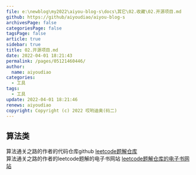 ```yaml
---
file: e:\newblog\my2022\aiyou-blog-s\docs\其它\02.收藏\02.开源项目.md
github: https://github/aiyoudiao/aiyou-blog-s
archivesPage: false
categoriesPage: false
tagsPage: false
article: true
sidebar: true
title: 02.开源项目.md
date: 2022-04-01 18:21:43
permalink: /pages/05121460446/
author: 
  name: aiyoudiao
categories: 
  - 工具
tags: 
  - 工具
update: 2022-04-01 18:21:46
renews: aiyoudiao
copyright: Copyright (c) 2022 哎哟迪奥(码二)
---
```


## 算法类

算法通关之路的作者的代码仓库github [leetcode题解仓库](https://github.com/azl397985856/leetcode?utm_source=gold_browser_extension)  
算法通关之路的作者的leetcode题解的电子书网站 [leetcode题解仓库的电子书网站](https://leetcode-solution-leetcode-pp.gitbook.io/)

